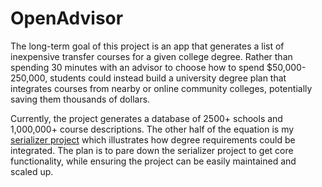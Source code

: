 # OpenAdvisor

The long-term goal of this project is an app that generates a list of inexpensive transfer courses for a given college degree. Rather than spending 30 minutes with an advisor to choose how to spend $50,000-250,000, students could instead build a university degree plan that integrates courses from nearby or online community colleges, potentially saving them thousands of dollars.

Currently, the project generates a database of 2500+ schools and 1,000,000+ course descriptions. The other half of the equation is my [serializer project](https://github.com/stephencasey/OpenAdvisor---Serializer-proof-of-concept) which illustrates how degree requirements could be integrated. The plan is to pare down the serializer project to get core functionality, while ensuring the project can be easily maintained and scaled up. 
